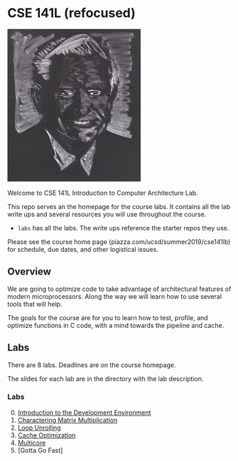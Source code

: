 # CSE 141L (refocused)

![Gene Amdahl](images/gene.jpg)

Welcome to CSE 141L Introduction to Computer Architecture Lab.

This repo serves an the homepage for the course labs.  It contains all
the lab write ups and several resources you will use throughout the
course.

* `labs` has all the labs.  The write ups reference the starter repos they use.

Please see the course home page (piazza.com/ucsd/summer2019/cse141lb) for schedule, due dates, and other logistical issues.


## Overview

We are going to optimize code to take advantage of architectural features of modern microprocessors. Along the way we will learn how to use several tools that will help.

The goals for the course are for you to learn how to test, profile, and optimize functions in C code, with a mind towards the pipeline and cache.  

## Labs 

There are 8 labs.  Deadlines are on the course homepage.

The slides for each lab are in the directory with the lab description.

### Labs

0. [Introduction to the Development Environment](https://github.com/NVSL/CSE141pp-Resources/tree/master/labs/Introduction-to-the-Development-Environment)
1. [Charactering Matrix Multiplication](https://github.com/NVSL/CSE141pp-Resources/tree/master/labs/Characterizing-Matrix-Multiplication)
2. [Loop Unrolling](https://github.com/NVSL/CSE141pp-Resources/tree/master/labs/Unrolling-Loops-and-Branch-Prediction)
3. [Cache Optimization](https://github.com/NVSL/CSE141pp-Resources/blob/master/labs/Cache-Optimization-L1)
4. [Multicore](https://github.com/NVSL/CSE141pp-Resources/blob/master/labs/Multicore/README.md)
5. [Gotta Go Fast]

